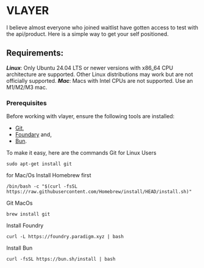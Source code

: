 # VLAYER

I believe almost everyone who joined waitlist have gotten access to test with the api/product.
Here is a simple way to get your self positioned.

## Requirements:
***Linux***: Only Ubuntu 24.04 LTS or newer versions with x86_64 CPU architecture are supported. Other Linux distributions may work but are not officially supported.
***Mac***: Macs with Intel CPUs are not supported. Use an M1/M2/M3 mac.

### Prerequisites
Before working with vlayer, ensure the following tools are installed:
* [Git](https://git-scm.com/downloads), 
* [Foundary](https://book.getfoundry.sh/getting-started/installation) and,
* [Bun](https://bun.sh/).

To make it easy, here are the commands
Git for Linux Users 
```
sudo apt-get install git
```
for Mac/Os
Install Homebrew first
```
/bin/bash -c "$(curl -fsSL https://raw.githubusercontent.com/Homebrew/install/HEAD/install.sh)"
```
Git MacOs
```
brew install git
```

Install Foundry
```
curl -L https://foundry.paradigm.xyz | bash
```

Install Bun
```
curl -fsSL https://bun.sh/install | bash
```
